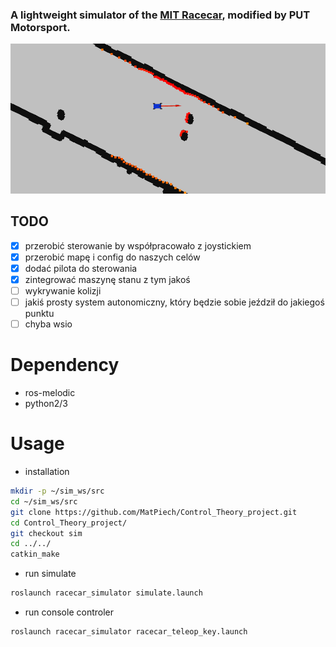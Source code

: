 ### A lightweight simulator of the [MIT Racecar](https://github.com/mit-racecar/racecar_simulator), modified by PUT Motorsport.

![top](./README_files/top.png)

## TODO
- [X] przerobić sterowanie by współpracowało z joystickiem
- [X] przerobić mapę i config do naszych celów
- [X] dodać pilota do sterowania
- [X] zintegrować maszynę stanu z tym jakoś
- [ ] wykrywanie kolizji
- [ ] jakiś prosty system autonomiczny, który będzie sobie jeździł do jakiegoś punktu
- [ ] chyba wsio

# Dependency
* ros-melodic
* python2/3

# Usage
* installation
```bash
mkdir -p ~/sim_ws/src
cd ~/sim_ws/src
git clone https://github.com/MatPiech/Control_Theory_project.git
cd Control_Theory_project/
git checkout sim
cd ../../
catkin_make
```

* run simulate
```bash
roslaunch racecar_simulator simulate.launch
```

* run console controler
```bash
roslaunch racecar_simulator racecar_teleop_key.launch
```
